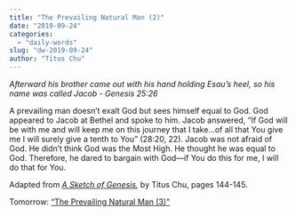```yaml
---
title: "The Prevailing Natural Man (2)"
date: "2019-09-24"
categories: 
  - "daily-words"
slug: "dw-2019-09-24"
author: "Titus Chu"
---
```


_Afterward his brother came out with his hand holding Esau’s heel, so his name was called Jacob - Genesis 25:26_

A prevailing man doesn’t exalt God but sees himself equal to God. God appeared to Jacob at Bethel and spoke to him. Jacob answered, “If God will be with me and will keep me on this journey that I take...of all that You give me I will surely give a tenth to You” (28:20, 22). Jacob was not afraid of God. He didn’t think God was the Most High. He thought he was equal to God. Therefore, he dared to bargain with God—if You do this for me, I will do that for You.

Adapted from _[A Sketch of Genesis](/book-gen-sketch "Go to the listing for this book"),_ by Titus Chu, pages 144-145.

Tomorrow: [“The Prevailing Natural Man (3)"](/dw-2019-09-25)
